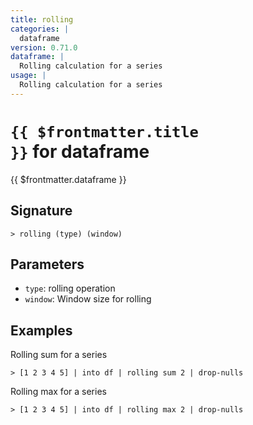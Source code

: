 ```yaml
---
title: rolling
categories: |
  dataframe
version: 0.71.0
dataframe: |
  Rolling calculation for a series
usage: |
  Rolling calculation for a series
---
```


# <code>{{ $frontmatter.title }}</code> for dataframe

<div class='command-title'>{{ $frontmatter.dataframe }}</div>

## Signature

```> rolling (type) (window)```

## Parameters

 -  `type`: rolling operation
 -  `window`: Window size for rolling

## Examples

Rolling sum for a series
```shell
> [1 2 3 4 5] | into df | rolling sum 2 | drop-nulls
```

Rolling max for a series
```shell
> [1 2 3 4 5] | into df | rolling max 2 | drop-nulls
```
